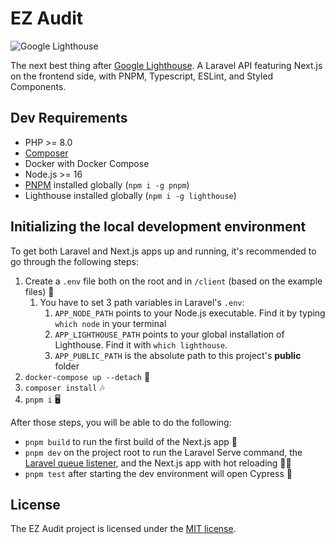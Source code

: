 # EZ Audit

![Google Lighthouse](https://developers.google.com/web/tools/lighthouse/images/lighthouse-logo.svg)

The next best thing after [Google Lighthouse](https://developers.google.com/web/tools/lighthouse). A Laravel API featuring Next.js on the frontend side, with PNPM, Typescript, ESLint, and Styled Components.

## Dev Requirements

* PHP >= 8.0
* [Composer](https://getcomposer.org/)
* Docker with Docker Compose
* Node.js >= 16
* [PNPM](https://pnpm.io/) installed globally (`npm i -g pnpm`)
* Lighthouse installed globally (`npm i -g lighthouse`)

## Initializing the local development environment

To get both Laravel and Next.js apps up and running, it's recommended to go through the following steps:

1. Create a `.env` file both on the root and in `/client` (based on the example files) 📝
   1. You have to set 3 path variables in Laravel's `.env`:
      1. `APP_NODE_PATH` points to your Node.js executable. Find it by typing `which node` in your terminal
      2. `APP_LIGHTHOUSE_PATH` points to your global installation of Lighthouse. Find it with `which lighthouse`.
      3. `APP_PUBLIC_PATH` is the absolute path to this project's **public** folder
2. `docker-compose up --detach` 🎣
3. `composer install` 🎶
4. `pnpm i` 🖥

After those steps, you will be able to do the following:

* `pnpm build` to run the first build of the Next.js app 🥇
* `pnpm dev` on the project root to run the Laravel Serve command, the [Laravel queue listener](https://laravel.com/docs/8.x/queues), and the Next.js app with hot reloading 👂🏼
* `pnpm test` after starting the dev environment will open Cypress 🧪

## License

The EZ Audit project is licensed under the [MIT license](https://opensource.org/licenses/MIT).
